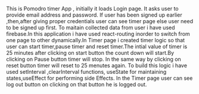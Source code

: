 This is Pomodro timer App , initially it loads Login page. It asks user to provide email address and password. If user has been signed up earlier ,then,after giving proper credentials user can see timer page else user need to be signed up first. To maitain collected data from user i have used firebase.In this application i have used react-routing inorder to switch from one page to other dynamically.In Timer page i created timer logic so that user can start timer,pause timer and reset timer.The intial value of timer is 25 minutes after clicking on start button the count down will start.By clicking on Pause button timer will stop. In the same way by clicking on reset button timer will reset to 25 menutes again. To build this logic i have used setInterval ,clearInterval functions, useState for maintaining states,useEffect for performing side Effects. In the Timer page user can see log out button on clicking on that button he is logged out.
